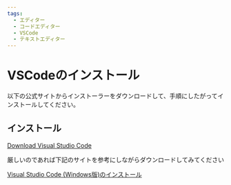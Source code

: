 ```yaml
---
tags:
  - エディター　
  - コードエディター
  - VSCode
  - テキストエディター
---
```


# VSCodeのインストール

以下の公式サイトからインストーラーをダウンロードして、手順にしたがってインストールしてください。

## インストール

[Download Visual Studio Code](https://code.visualstudio.com/download)

厳しいのであれば下記のサイトを参考にしながらダウンロードしてみてください

[Visual Studio Code (Windows版)のインストール](https://qiita.com/psychoroid/items/7d85ae6bade4a67aedb1)